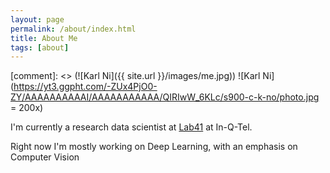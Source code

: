 ```yaml
---
layout: page
permalink: /about/index.html
title: About Me
tags: [about]
---
```


[comment]: <> (![Karl Ni]({{ site.url }}/images/me.jpg))
![Karl Ni](https://yt3.ggpht.com/-ZUx4PjO0-ZY/AAAAAAAAAAI/AAAAAAAAAAA/QIRIwW_6KLc/s900-c-k-no/photo.jpg = 200x)

I'm currently a research data scientist at [Lab41](http://lab41.org/) at
In-Q-Tel.

Right now I'm mostly working on Deep Learning, with an emphasis on Computer
Vision
